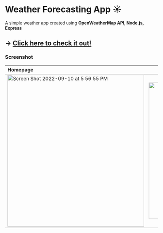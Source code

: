 # Weather Forecasting App ☀️
A simple weather app created using **OpenWeatherMap API, Node.js, Express**


## → [Click here to check it out!](https://ipsha-weather-app.herokuapp.com/)

### Screenshot 

| Homepage      | Results Page |
| :---        |    :----:   | 
|<img width="450" height="500" alt="Screen Shot 2022-09-10 at 5 56 55 PM" src="https://user-images.githubusercontent.com/26678950/189507040-a109ab57-f351-4bbe-b713-ce89eb01da1f.png">   | <img width="450" alt="Screen Shot 2022-09-10 at 5 51 30 PM" src="https://user-images.githubusercontent.com/26678950/189506897-f0416bd9-9bf4-4785-a286-962ab0afaf17.png">| 
